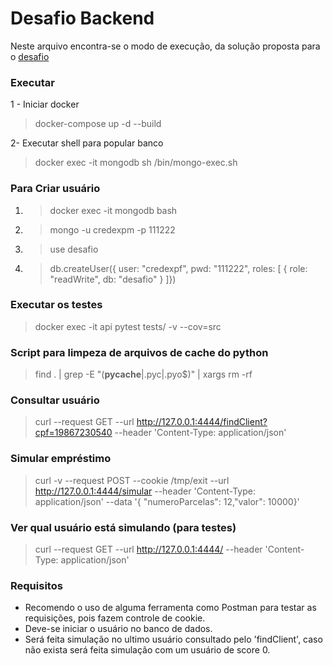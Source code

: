 # **Desafio Backend**
Neste arquivo encontra-se o modo de execução, da solução proposta para o [desafio](https://github.com/creditoexpress/desafio_backend)


### Executar
1 - Iniciar docker
> docker-compose up -d --build

2- Executar shell para popular banco
> docker exec -it mongodb sh /bin/mongo-exec.sh

### Para Criar usuário
1. > docker exec -it mongodb bash
2. > mongo -u credexpm -p 111222
3. > use desafio
4. > db.createUser({ user: "credexpf", pwd: "111222", roles: [ { role: "readWrite", db: "desafio" } ]})

### Executar os testes
> docker exec -it api pytest tests/ -v --cov=src

### Script para limpeza de arquivos de cache do python
> find . | grep -E "(__pycache__|\.pyc|\.pyo$)" | xargs rm -rf




### Consultar usuário
> curl --request GET --url http://127.0.0.1:4444/findClient?cpf=19867230540  --header 'Content-Type: application/json'  

### Simular empréstimo
> curl -v --request POST --cookie /tmp/exit   --url http://127.0.0.1:4444/simular   --header 'Content-Type: application/json'   --data '{ "numeroParcelas": 12,"valor": 10000}'

### Ver qual usuário está simulando (para testes)
> curl --request GET --url http://127.0.0.1:4444/  --header 'Content-Type: application/json'  


### Requisitos
- Recomendo o uso de alguma ferramenta como Postman para testar as requisições, pois fazem controle de cookie.
- Deve-se iniciar o usuário no banco de dados.
- Será feita simulação no ultimo usuário consultado pelo 'findClient', caso não exista será feita simulação com um usuário de score 0.


<!-- git remote set-url origin https://gustavodev91:HJRBxeDQ8@github.com/gustavodev91/desafio_backend.git -->
